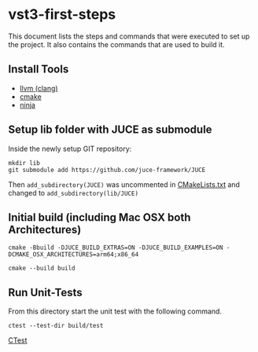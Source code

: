 # vst3-first-steps 
This document lists the steps and commands that were executed to set up the project.
It also contains the commands that are used to build it.

## Install Tools

- [llvm (clang)](https://clang.llvm.org/get_started.html)
- [cmake](https://cmake.org)
- [ninja](https://ninja-build.org)

## Setup lib folder with JUCE as submodule

Inside the newly setup GIT repository:
```
mkdir lib
git submodule add https://github.com/juce-framework/JUCE
```

Then `add_subdirectory(JUCE)` was uncommented in [CMakeLists.txt](#./CMakeLists.txt) and changed to `add_subdirectory(lib/JUCE)`

## Initial build (including Mac OSX both Architectures)

```shell
cmake -Bbuild -DJUCE_BUILD_EXTRAS=ON -DJUCE_BUILD_EXAMPLES=ON -DCMAKE_OSX_ARCHITECTURES=arm64;x86_64
```

```shell
cmake --build build
```

## Run Unit-Tests

From this directory start the unit test with the following command. 

```shell
ctest --test-dir build/test
```

[CTest](https://cmake.org/cmake/help/latest/manual/ctest.1.html)